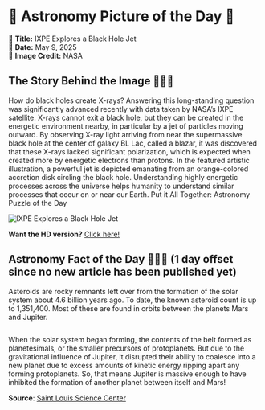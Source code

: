 # 🌌 Astronomy Picture of the Day 🌌
🔭 **Title:** IXPE Explores a Black Hole Jet  
📅 **Date:** May 9, 2025  
📸 **Image Credit:** NASA  

## The Story Behind the Image 🧑‍🚀🔭
How do black holes create X-rays? Answering this long-standing question was significantly advanced recently with data taken by NASA’s IXPE satellite. X-rays cannot exit a black hole, but they can be created in the energetic environment nearby, in particular by a jet of particles moving outward. By observing X-ray light arriving from near the supermassive black hole at the center of galaxy BL Lac, called a blazar, it was discovered that these X-rays lacked significant polarization, which is expected when created more by energetic electrons than protons. In the featured artistic illustration, a powerful jet is depicted emanating from an orange-colored accretion disk circling the black hole. Understanding highly energetic processes across the universe helps humanity to understand similar processes that occur on or near our Earth.   Put it All Together: Astronomy Puzzle of the Day

![IXPE Explores a Black Hole Jet](https://apod.nasa.gov/apod/image/2505/BLlac_NasaGarcia_960.jpg)

**Want the HD version?** [Click here!](https://apod.nasa.gov/apod/image/2505/BLlac_NasaGarcia_4580.jpg)

## Astronomy Fact of the Day 👩‍🚀🚀 (1 day offset since no new article has been published yet)
<p>Asteroids are rocky remnants left over from the formation of the solar system about 4.6 billion years ago. To date, the known asteroid count is up to 1,351,400. Most of these are found in orbits between the planets Mars and Jupiter.</p>
<p><img src="https://www.slsc.org/wp-content/uploads/2025/05/may-8.jpg" alt=""/></p>
<p>When the solar system began forming, the contents of the belt formed as planetesimals, or the smaller precursors of protoplanets. But due to the gravitational influence of Jupiter, it disrupted their ability to coalesce into a new planet due to excess amounts of kinetic energy ripping apart any forming protoplanets. So, that means Jupiter is massive enough to have inhibited the formation of another planet between itself and Mars!</p>

**Source**: [Saint Louis Science Center](https://www.slsc.org/astronomy-fact-of-the-day-may-8-2025/)
